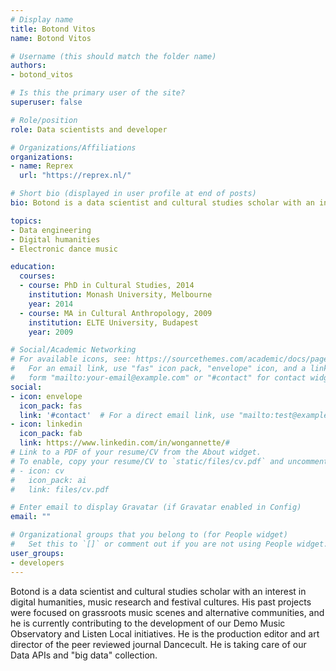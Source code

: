 ```yaml
---
# Display name
title: Botond Vitos
name: Botond Vitos

# Username (this should match the folder name)
authors:
- botond_vitos

# Is this the primary user of the site?
superuser: false

# Role/position
role: Data scientists and developer

# Organizations/Affiliations
organizations:
- name: Reprex
  url: "https://reprex.nl/"

# Short bio (displayed in user profile at end of posts)
bio: Botond is a data scientist and cultural studies scholar with an interest in digital humanities, music research and festival cultures.

topics:
- Data engineering
- Digital humanities
- Electronic dance music

education:
  courses:
  - course: PhD in Cultural Studies, 2014
    institution: Monash University, Melbourne
    year: 2014
  - course: MA in Cultural Anthropology, 2009
    institution: ELTE University, Budapest
    year: 2009

# Social/Academic Networking
# For available icons, see: https://sourcethemes.com/academic/docs/page-builder/#icons
#   For an email link, use "fas" icon pack, "envelope" icon, and a link in the
#   form "mailto:your-email@example.com" or "#contact" for contact widget.
social:
- icon: envelope
  icon_pack: fas
  link: '#contact'  # For a direct email link, use "mailto:test@example.org".
- icon: linkedin
  icon_pack: fab
  link: https://www.linkedin.com/in/wongannette/#
# Link to a PDF of your resume/CV from the About widget.
# To enable, copy your resume/CV to `static/files/cv.pdf` and uncomment the lines below.
# - icon: cv
#   icon_pack: ai
#   link: files/cv.pdf

# Enter email to display Gravatar (if Gravatar enabled in Config)
email: ""

# Organizational groups that you belong to (for People widget)
#   Set this to `[]` or comment out if you are not using People widget.
user_groups:
- developers
---
```


Botond is a data scientist and cultural studies scholar with an interest in digital humanities, music research and festival cultures. His past projects were focused on grassroots music scenes and alternative communities, and he is currently contributing to the development of our Demo Music Observatory and Listen Local initiatives. He is the production editor and art director of the peer reviewed journal Dancecult. He is taking care of our Data APIs and "big data" collection.
